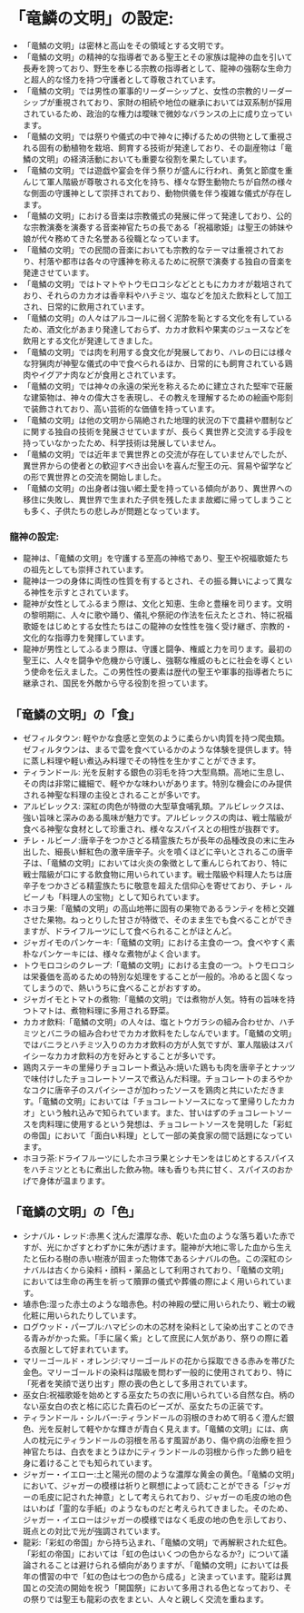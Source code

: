 # 「竜鱗の文明」の設定:

* 「竜鱗の文明」は密林と高山をその領域とする文明です。
* 「竜鱗の文明」の精神的な指導者である聖王とその家族は龍神の血を引いて長寿を誇っており、野生を奉じる宗教の指導者として、龍神の強靭な生命力と超人的な怪力を持つ守護者として尊敬されています。
* 「竜鱗の文明」では男性の軍事的リーダーシップと、女性の宗教的リーダーシップが重視されており、家財の相続や地位の継承においては双系制が採用されているため、政治的な権力は曖昧で微妙なバランスの上に成り立っています。
* 「竜鱗の文明」では祭りや儀式の中で神々に捧げるための供物として重視される固有の動植物を栽培、飼育する技術が発達しており、その副産物は「竜鱗の文明」の経済活動においても重要な役割を果たしています。
* 「竜鱗の文明」では遊戯や宴会を伴う祭りが盛んに行われ、勇気と節度を重んじて軍人階級が尊敬される文化を持ち、様々な野生動物たちが自然の様々な側面の守護神として崇拝されており、動物供儀を伴う複雑な儀式が存在します。
* 「竜鱗の文明」における音楽は宗教儀式の発展に伴って発達しており、公的な宗教演奏を演奏する音楽神官たちの長である「祝福歌姫」は聖王の姉妹や娘が代々務めてきた名誉ある役職となっています。
* 「竜鱗の文明」での民間の音楽においても宗教的なテーマは重視されており、村落や都市は各々の守護神を称えるために祝祭で演奏する独自の音楽を発達させています。
* 「竜鱗の文明」ではトマトやトウモロコシなどとともにカカオが栽培されており、それらのカカオは香辛料やハチミツ、塩などを加えた飲料として加工され、日常的に飲用されています。
* 「竜鱗の文明」の人々はアルコールに弱く泥酔を恥とする文化を有しているため、酒文化があまり発達しておらず、カカオ飲料や果実のジュースなどを飲用とする文化が発達してきました。
* 「竜鱗の文明」では肉を利用する食文化が発展しており、ハレの日には様々な狩猟肉が神聖な儀式の中で食べられるほか、日常的にも飼育されている鶏肉やイグアナ肉などが食用とされています。
* 「竜鱗の文明」では神々の永遠の栄光を称えるために建立された堅牢で荘厳な建築物は、神々の偉大さを表現し、その教えを理解するための絵画や彫刻で装飾されており、高い芸術的な価値を持っています。
* 「竜鱗の文明」は他の文明から隔絶された地理的状況の下で農耕や暦制などに関する独自の技術を発展させていますが、長らく異世界と交流する手段を持っていなかったため、科学技術は発展していません。
* 「竜鱗の文明」では近年まで異世界との交流が存在していませんでしたが、異世界からの使者との歓迎すべき出会いを喜んだ聖王の元、貿易や留学などの形で異世界との交流を開始しました。
* 「竜鱗の文明」の出身者は強い郷土愛を持っている傾向があり、異世界への移住に失敗し、異世界で生まれた子供を残したまま故郷に帰ってしまうことも多く、子供たちの悲しみが問題となっています。

### 龍神の設定:

* 龍神は、「竜鱗の文明」を守護する至高の神格であり、聖王や祝福歌姫たちの祖先としても崇拝されています。
* 龍神は一つの身体に両性の性質を有するとされ、その振る舞いによって異なる神性を示すとされています。
* 龍神が女性としてふるまう際は、文化と知恵、生命と豊穣を司ります。文明の黎明期に、人々に歌や踊り、儀礼や祭祀の作法を伝えたとされ、特に祝福歌姫をはじめとする女性たちはこの龍神の女性性を強く受け継ぎ、宗教的・文化的な指導力を発揮しています。
* 龍神が男性としてふるまう際は、守護と闘争、権威と力を司ります。最初の聖王に、人々を闘争や危機から守護し、強靭な権威のもとに社会を導くという使命を伝えました。この男性性の要素は歴代の聖王や軍事的指導者たちに継承され、国民を外敵から守る役割を担っています。

## 「竜鱗の文明」の「食」

* ゼフィルタウン: 軽やかな食感と空気のように柔らかい肉質を持つ爬虫類。ゼフィルタウンは、まるで雲を食べているかのような体験を提供します。特に蒸し料理や軽い煮込み料理でその特性を生かすことができます。
* ティランドール: 光を反射する銀色の羽毛を持つ大型鳥類。高地に生息し、その肉は非常に繊細で、軽やかな味わいがあります。特別な機会にのみ提供される神聖な料理の主役とされることが多いです。
* アルビレックス: 深紅の肉色が特徴の大型草食哺乳類。アルビレックスは、強い旨味と深みのある風味が魅力です。アルビレックスの肉は、戦士階級が食べる神聖な食材として珍重され、様々なスパイスとの相性が抜群です。
* チレ・ルビーノ:唐辛子をつかさどる精霊族たちが長年の品種改良の末に生み出した、細長い鮮紅色の激辛唐辛子。火を噴くほどに辛いとされるこの唐辛子は、「竜鱗の文明」においては火炎の象徴として重んじられており、特に戦士階級が口にする飲食物に用いられています。戦士階級や料理人たちは唐辛子をつかさどる精霊族たちに敬意を超えた信仰心を寄せており、チレ・ルビーノも「料理人の宝物」として知られています。
* ホヨラ果:「竜鱗の文明」の高山地帯に固有の果物であるランティを柿と交雑させた果物。ねっとりした甘さが特徴で、そのまま生でも食べることができますが、ドライフルーツにして食べられることがほとんど。
* ジャガイモのパンケーキ:「竜鱗の文明」における主食の一つ。食べやすく素朴なパンケーキには、様々な煮物がよく合います。
* トウモロコシのクレープ:「竜鱗の文明」における主食の一つ。トウモロコシは栄養価を高めるための特別な処理をすることが一般的。冷めると固くなってしまうので、熱いうちに食べることがおすすめ。
* ジャガイモとトマトの煮物:「竜鱗の文明」では煮物が人気。特有の旨味を持つトマトは、煮物料理に多用される野菜。
* カカオ飲料:「竜鱗の文明」の人々は、塩とトウガラシの組み合わせか、ハチミツとバニラの組み合わせでカカオ飲料をたしなんでいます。「竜鱗の文明」ではバニラとハチミツ入りのカカオ飲料の方が人気ですが、軍人階級はスパイシーなカカオ飲料の方を好みとすることが多いです。
* 鶏肉ステーキの里帰りチョコレート煮込み:焼いた鶏もも肉を唐辛子とナッツで味付けしたチョコレートソースで煮込んだ料理。チョコレートのまろやかなコクに唐辛子のスパイシーさが加わったソースを鶏肉と共にいただきます。「竜鱗の文明」においては「チョコレートソースになって里帰りしたカカオ」という触れ込みで知られています。また、甘いはずのチョコレートソースを肉料理に使用するという発想は、チョコレートソースを発明した「彩虹の帝国」において「面白い料理」として一部の美食家の間で話題になっています。
* ホヨラ茶:ドライフルーツにしたホヨラ果とシナモンをはじめとするスパイスをハチミツとともに煮出した飲み物。味も香りも共に甘く、スパイスのおかげで身体が温まります。

## 「竜鱗の文明」の「色」

* シナバル・レッド:赤黒く沈んだ濃厚な赤、乾いた血のような落ち着いた赤ですが、光にかざすとわずかに朱が透けます。龍神が大地に零した血から生えたと伝わる樹の赤い樹液が固まった物体であるシナバルの色。この深紅のシナバルは古くから染料・顔料・薬品として利用されており、「竜鱗の文明」においては生命の再生を祈って贖罪の儀式や葬儀の際によく用いられています。
* 埴赤色:湿った赤土のような暗赤色。村の神殿の壁に用いられたり、戦士の戦化粧に用いられたりしています。
* ログウッド・パープル:ハマビシの木の芯材を染料として染め出すことのできる青みがかった紫。「手に届く紫」として庶民に人気があり、祭りの際に着る衣服として好まれています。
* マリーゴールド・オレンジ:マリーゴールドの花から採取できる赤みを帯びた金色。マリーゴールドの染料は階級を問わず一般的に使用されており、特に「死者を笑顔で送り出す」際の喪の色として多用されています。
* 巫女白:祝福歌姫を始めとする巫女たちの衣に用いられている自然な白。柄のない巫女白の衣と格に応じた貴石のビーズが、巫女たちの正装です。
* ティランドール・シルバー:ティランドールの羽根のきわめて明るく澄んだ銀色、光を反射して軽やかな輝きが青白く見えます。「竜鱗の文明」には、病人の枕元にティランドールの羽根を吊るす風習があり、傷や病の治療を担う神官たちは、白衣をまとうほかにティランドールの羽根から作った飾り紐を身に着けることでも知られています。
* ジャガー・イエロー:土と陽光の間のような濃厚な黄金の黄色。「竜鱗の文明」において、ジャガーの模様は祈りと瞑想によって読むことができる「ジャガーの毛皮に記された神意」として考えられており、ジャガーの毛皮の地の色はいわば「霊的な手紙」のようなものだと考えられてきました。そのため、ジャガー・イエローはジャガーの模様ではなく毛皮の地の色を示しており、斑点との対比で光が強調されています。
* 龍彩:「彩虹の帝国」から持ち込まれ、「竜鱗の文明」で再解釈された虹色。「彩虹の帝国」においては「虹の色はいくつの色からなるか?」について議論されることは避けられる傾向がありますが、「竜鱗の文明」においては長年の慣習の中で「虹の色は七つの色から成る」と決まっています。龍彩は異国との交流の開始を祝う「開国祭」において多用される色となっており、その祭りでは聖王も龍彩の衣をまとい、人々と親しく交流を重ねます。
